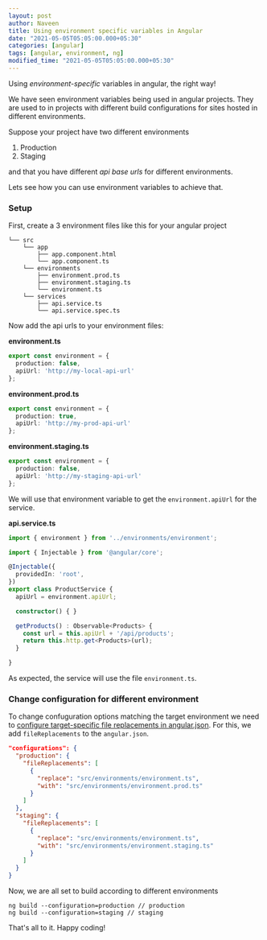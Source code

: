 ```yaml
---
layout: post
author: Naveen
title: Using environment specific variables in Angular
date: "2021-05-05T05:05:00.000+05:30"
categories: [angular]
tags: [angular, environment, ng]
modified_time: "2021-05-05T05:05:00.000+05:30"
---
```


Using _environment-specific_ variables in angular, the right way!

We have seen environment variables being used in angular projects. They are used to in projects with different build configurations for sites hosted in different environments.

Suppose your project have two different environments

1. Production
2. Staging

and that you have different _api base urls_ for different environments.

Lets see how you can use environment variables to achieve that.

### Setup

First, create a 3 environment files like this for your angular project

```shell
└── src
    └── app
        ├── app.component.html
        └── app.component.ts
    └── environments
        ├── environment.prod.ts
        ├── environment.staging.ts
        └── environment.ts
    └── services
        ├── api.service.ts
        └── api.service.spec.ts
```

Now add the api urls to your environment files:

**environment.ts**

```ts
export const environment = {
  production: false,
  apiUrl: 'http://my-local-api-url'
};
```

**environment.prod.ts**

```ts
export const environment = {
  production: true,
  apiUrl: 'http://my-prod-api-url'
};
```

**environment.staging.ts**

```ts
export const environment = {
  production: false,
  apiUrl: 'http://my-staging-api-url'
};
```

We will use that environment variable to get the `environment.apiUrl` for the service.

**api.service.ts**

```ts
import { environment } from '../environments/environment';

import { Injectable } from '@angular/core';

@Injectable({
  providedIn: 'root',
})
export class ProductService {
  apiUrl = environment.apiUrl;

  constructor() { }

  getProducts() : Observable<Products> {
    const url = this.apiUrl + '/api/products';
    return this.http.get<Products>(url);
  }

}
```

As expected, the service will use the file `environment.ts`.

### Change configuration for different environment

To change confuguration options matching the target environment we need to [configure target-specific file replacements in angular.json][1]. For this, we add `fileReplacements` to the `angular.json`.

```json
"configurations": {
  "production": {
    "fileReplacements": [
      {
        "replace": "src/environments/environment.ts",
        "with": "src/environments/environment.prod.ts"
      }
    ]
  },
  "staging": {
    "fileReplacements": [
      {
        "replace": "src/environments/environment.ts",
        "with": "src/environments/environment.staging.ts"
      }
    ]
  }
}
```

Now, we are all set to build according to different environments

```shell
ng build --configuration=production // production
ng build --configuration=staging // staging
```

That's all to it. Happy coding!

[1]: https://angular.io/guide/build#configure-target-specific-file-replacements
